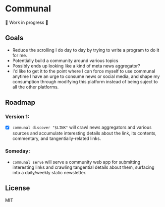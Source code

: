 # Communal

🚧 Work in progress 🚧

## Goals

- Reduce the scrolling I do day to day by trying to write a program to do it for me.
- Potentially build a community around various topics
- Possibly ends up looking like a kind of meta news aggregator?
- I'd like to get it to the point where I can force myself to use communal anytime I have an urge to consume news or social media, and shape my consumption through modifying this platform instead of being suject to all the other platforms.

## Roadmap

### Version 1:

- [x] `communal discover "$LINK"` will crawl news aggregators and various sources and accumulate interesting details about the link, its contents, commentary, and tangentially-related links.

### Someday:

- `communal serve` will serve a community web app for submitting interesting links and crawling tangential details about them, surfacing into a daily/weekly static newsletter.

## License

MIT
